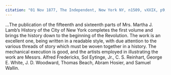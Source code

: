 ```yaml
---
citation: "01 Nov 1877, The Independent, New York NY, n1509, vXXIX, p9, archive.org."
---
```


...The publication of the fifteenth and sixteenth parts of Mrs. Martha J. Lamb’s History of the City of New York completes the first volume and brings the history down to the beginning of the Revolution. The work is an excellent one, being written in a readable style, with due attention to the various threads of story which must be woven together in a history. The mechanical execution is good, and the artists employed in illustrating the work are Messrs. Alfred Fredericks, Sol Eytinge, Jr., C. S. Reinhart, George E. White, J. D. Woodward, Thomas Beach, Abram Hosier, and Samuel Wallin.


